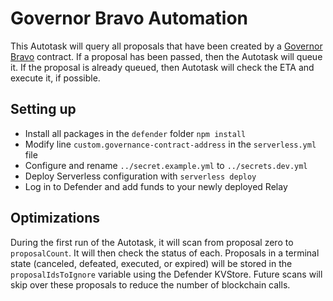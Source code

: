 # Governor Bravo Automation

This Autotask will query all proposals that have been created by a [Governor Bravo](https://docs.compound.finance/v2/governance/) contract. If a proposal has been passed, then the Autotask will queue it. If the proposal is already queued, then Autotask will check the ETA and execute it, if possible. 

## Setting up
- Install all packages in the `defender` folder `npm install`
- Modify line `custom.governance-contract-address` in the `serverless.yml` file
- Configure and rename `../secret.example.yml` to `../secrets.dev.yml`
- Deploy Serverless configuration with `serverless deploy`
- Log in to Defender and add funds to your newly deployed Relay

## Optimizations

During the first run of the Autotask, it will scan from proposal zero to `proposalCount`. It will then check the status of each. Proposals in a terminal state (canceled, defeated, executed, or expired) will be stored in the `proposalIdsToIgnore` variable using the Defender KVStore. Future scans will skip over these proposals to reduce the number of blockchain calls.
